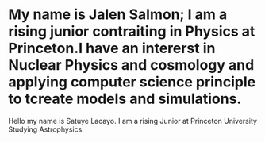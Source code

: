 My name is Jalen Salmon; I am a rising junior contraiting in Physics at Princeton.I have an intererst in Nuclear Physics and cosmology and applying computer science principle to tcreate models and simulations.
=======
Hello my name is Satuye Lacayo. I am a rising Junior at Princeton University Studying Astrophysics.
